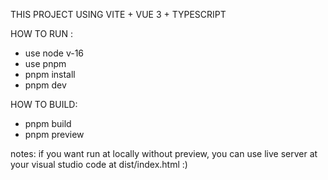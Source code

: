 THIS PROJECT USING VITE + VUE 3 + TYPESCRIPT

HOW TO RUN :

-   use node v-16
-   use pnpm
-   pnpm install
-   pnpm dev

HOW TO BUILD:

-   pnpm build
-   pnpm preview

notes: if you want run at locally without preview, you can use live server at your visual studio code at dist/index.html :)
